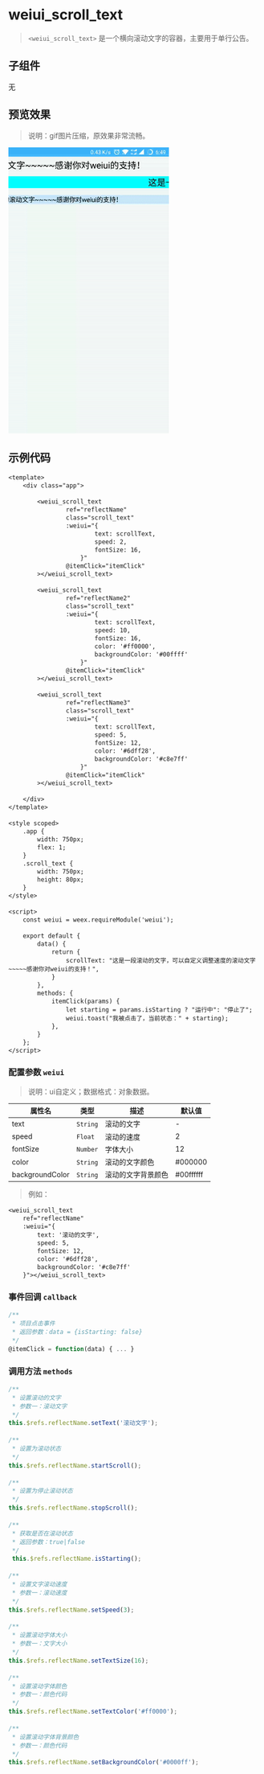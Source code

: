 # weiui_scroll_text

> `<weiui_scroll_text>` 是一个横向滚动文字的容器，主要用于单行公告。

## 子组件

无

## 预览效果

>说明：gif图片压缩，原效果非常流畅。

![](media/ezgif-5-0c1dca77a0.gif)

## 示例代码

```vue
<template>
    <div class="app">

        <weiui_scroll_text
                ref="reflectName"
                class="scroll_text"
                :weiui="{
                        text: scrollText,
                        speed: 2,
                        fontSize: 16,
                    }"
                @itemClick="itemClick"
        ></weiui_scroll_text>

        <weiui_scroll_text
                ref="reflectName2"
                class="scroll_text"
                :weiui="{
                        text: scrollText,
                        speed: 10,
                        fontSize: 16,
                        color: '#ff0000',
                        backgroundColor: '#00ffff'
                    }"
                @itemClick="itemClick"
        ></weiui_scroll_text>

        <weiui_scroll_text
                ref="reflectName3"
                class="scroll_text"
                :weiui="{
                        text: scrollText,
                        speed: 5,
                        fontSize: 12,
                        color: '#6dff28',
                        backgroundColor: '#c8e7ff'
                    }"
                @itemClick="itemClick"
        ></weiui_scroll_text>

    </div>
</template>

<style scoped>
    .app {
        width: 750px;
        flex: 1;
    }
    .scroll_text {
        width: 750px;
        height: 80px;
    }
</style>

<script>
    const weiui = weex.requireModule('weiui');

    export default {
        data() {
            return {
                scrollText: "这是一段滚动的文字，可以自定义调整速度的滚动文字~~~~~感谢你对weiui的支持！",
            }
        },
        methods: {
            itemClick(params) {
                let starting = params.isStarting ? "运行中": "停止了";
                weiui.toast("我被点击了，当前状态：" + starting);
            },
        }
    };
</script>
```


### 配置参数 `weiui`
>说明：ui自定义；数据格式：对象数据。

| 属性名           | 类型     | 描述                          | 默认值     |
| ------------- | ------ | -------------------------- | ------- |
| text |`String`  | 滚动的文字           | -       |
| speed |`Float`  | 滚动的速度           | 2       |
| fontSize |`Number`  | 字体大小           | 12       |
| color |`String`  | 滚动的文字颜色           | #000000       |
| backgroundColor |`String`  | 滚动的文字背景颜色           | #00ffffff       |

> 例如：

```vue
<weiui_scroll_text
    ref="reflectName"
    :weiui="{
        text: '滚动的文字',
        speed: 5,
        fontSize: 12,
        color: '#6dff28',
        backgroundColor: '#c8e7ff'
    }"></weiui_scroll_text>
```

### 事件回调 `callback`

``` js
/**
 * 项目点击事件
 * 返回参数：data = {isStarting: false}
 */
@itemClick = function(data) { ... }
```

### 调用方法 `methods`

```js
/**
 * 设置滚动的文字
 * 参数一：滚动文字
 */
this.$refs.reflectName.setText('滚动文字');

/**
 * 设置为滚动状态
 */
this.$refs.reflectName.startScroll();

/**
 * 设置为停止滚动状态
 */
this.$refs.reflectName.stopScroll();

/**
 * 获取是否在滚动状态
 * 返回参数：true|false
 */
 this.$refs.reflectName.isStarting();

/**
 * 设置文字滚动速度
 * 参数一：滚动速度
 */
this.$refs.reflectName.setSpeed(3);

/**
 * 设置滚动字体大小
 * 参数一：文字大小
 */
this.$refs.reflectName.setTextSize(16);

/**
 * 设置滚动字体颜色
 * 参数一：颜色代码
 */
this.$refs.reflectName.setTextColor('#ff0000');

/**
 * 设置滚动字体背景颜色
 * 参数一：颜色代码
 */
this.$refs.reflectName.setBackgroundColor('#0000ff');
```


